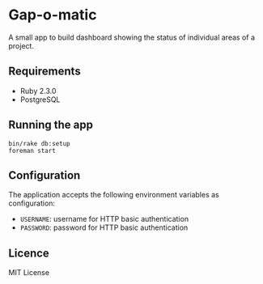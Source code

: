 # Gap-o-matic

A small app to build dashboard showing the status of individual areas of a
project.

## Requirements

- Ruby 2.3.0
- PostgreSQL

## Running the app

```
bin/rake db:setup
foreman start
```

## Configuration

The application accepts the following environment variables as configuration:

- `USERNAME`: username for HTTP basic authentication
- `PASSWORD`: password for HTTP basic authentication

## Licence

MIT License

